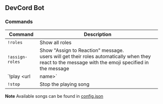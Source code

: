 ## DevCord Bot

### Commands

|    Command      |   Description   |
|-----------------|-----------------|
| `!roles`        | Show all roles  |
| `!assign-roles` | Show "Assign to Reaction" message.<br> users will get their roles automatically when they react to the message with the emoji specified in the message|
|`!play <url | name>`| Play a song by url (from youtube) or by name |
|`!stop`| Stop the playing song |

**Note** Available songs can be found in [config.json](./src/config.json)